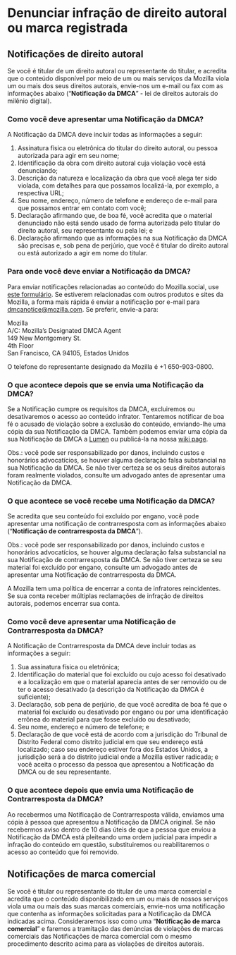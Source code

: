 # Denunciar infração de direito autoral ou marca registrada

## Notificações de direito autoral

Se você é titular de um direito autoral ou representante do titular, e acredita que o conteúdo disponível por meio de um ou mais serviços da Mozilla viola um ou mais dos seus direitos autorais, envie-nos um e-mail ou fax com as informações abaixo (“**Notificação da DMCA**” - lei de direitos autorais do milênio digital).

### Como você deve apresentar uma Notificação da DMCA?

A Notificação da DMCA deve incluir todas as informações a seguir:

1. Assinatura física ou eletrônica do titular do direito autoral, ou pessoa autorizada para agir em seu nome;
2. Identificação da obra com direito autoral cuja violação você está denunciando;
3. Descrição da natureza e localização da obra que você alega ter sido violada, com detalhes para que possamos localizá-la, por exemplo, a respectiva URL;
4. Seu nome, endereço, número de telefone e endereço de e-mail para que possamos entrar em contato com você;
5. Declaração afirmando que, de boa fé, você acredita que o material denunciado não está sendo usado de forma autorizada pelo titular do direito autoral, seu representante ou pela lei; e
6. Declaração afirmando que as informações na sua Notificação da DMCA são precisas e, sob pena de perjúrio, que você é titular do direito autoral ou está autorizado a agir em nome do titular.

### Para onde você deve enviar a Notificação da DMCA?

Para enviar notificações relacionadas ao conteúdo do Mozilla.social, use [este formulário](https://reports.mozilla.social/infringement-form). Se estiverem relacionadas com outros produtos e sites da Mozilla, a forma mais rápida é enviar a notificação por e-mail para [dmcanotice@mozilla.com](mailto:dmcanotice@mozilla.com). Se preferir, envie-a para:

Mozilla  
A/C: Mozilla’s Designated DMCA Agent  
149 New Montgomery St.  
4th Floor  
San Francisco, CA 94105, Estados Unidos  

O telefone do representante designado da Mozilla é +1 650-903-0800.

### O que acontece depois que se envia uma Notificação da DMCA?

Se a Notificação cumpre os requisitos da DMCA, excluiremos ou desativaremos o acesso ao conteúdo infrator. Tentaremos notificar de boa fé o acusado de violação sobre a exclusão do conteúdo, enviando-lhe uma cópia da sua Notificação da DMCA. Também podemos enviar uma cópia da sua Notificação da DMCA a [Lumen](https://lumendatabase.org/) ou publicá-la na nossa [wiki page](https://wiki.mozilla.org/Legal/Infringement_Notices).

Obs.: você pode ser responsabilizado por danos, incluindo custos e honorários advocatícios, se houver alguma declaração falsa substancial na sua Notificação da DMCA. Se não tiver certeza se os seus direitos autorais foram realmente violados, consulte um advogado antes de apresentar uma Notificação da DMCA.

### O que acontece se você recebe uma Notificação da DMCA?

Se acredita que seu conteúdo foi excluído por engano, você pode apresentar uma notificação de contrarresposta com as informações abaixo (“**Notificação de contrarresposta da DMCA**”).

Obs.: você pode ser responsabilizado por danos, incluindo custos e honorários advocatícios, se houver alguma declaração falsa substancial na sua Notificação de contrarresposta da DMCA. Se não tiver certeza se seu material foi excluído por engano, consulte um advogado antes de apresentar uma Notificação de contrarresposta da DMCA.

A Mozilla tem uma política de encerrar a conta de infratores reincidentes. Se sua conta receber múltiplas reclamações de infração de direitos autorais, podemos encerrar sua conta.

### Como você deve apresentar uma Notificação de Contrarresposta da DMCA?

A Notificação de Contrarresposta da DMCA deve incluir todas as informações a seguir:

1. Sua assinatura física ou eletrônica;
2. Identificação do material que foi excluído ou cujo acesso foi desativado e a localização em que o material aparecia antes de ser removido ou de ter o acesso desativado (a descrição da Notificação da DMCA é suficiente);
3. Declaração, sob pena de perjúrio, de que você acredita de boa fé que o material foi excluído ou desativado por engano ou por uma identificação errônea do material para que fosse excluído ou desativado;
4. Seu nome, endereço e número de telefone; e
5. Declaração de que você está de acordo com a jurisdição do Tribunal de Distrito Federal como distrito judicial em que seu endereço está localizado; caso seu endereço estiver fora dos Estados Unidos, a jurisdição será a do distrito judicial onde a Mozilla estiver radicada; e você aceita o processo da pessoa que apresentou a Notificação da DMCA ou de seu representante.

### O que acontece depois que envia uma Notificação de Contrarresposta da DMCA?

Ao recebermos uma Notificação de Contrarresposta válida, enviamos uma cópia à pessoa que apresentou a Notificação da DMCA original. Se não recebermos aviso dentro de 10 dias úteis de que a pessoa que enviou a Notificação da DMCA está pleiteando uma ordem judicial para impedir a infração do conteúdo em questão, substituiremos ou reabilitaremos o acesso ao conteúdo que foi removido.

## Notificações de marca comercial

Se você é titular ou representante do titular de uma marca comercial e acredita que o conteúdo disponibilizado em um ou mais de nossos serviços viola uma ou mais das suas marcas comerciais, envie-nos uma notificação que contenha as informações solicitadas para a Notificação da DMCA indicadas acima. Consideraremos isso como uma “**Notificação de marca comercial**” e faremos a tramitação das denúncias de violações de marcas comerciais das Notificações de marca comercial com o mesmo procedimento descrito acima para as violações de direitos autorais.

